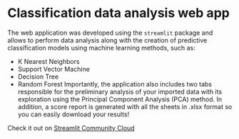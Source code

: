 # Classification data analysis web app

The web application was developed using the `streamlit` package and allows to perform data analysis along with the creation of predictive classification models using machine learning methods, such as:
- K Nearest Neighbors
- Support Vector Machine
- Decision Tree
- Random Forest
Importantly, the application also includes two tabs responsible for the preliminary analysis of your imported data with its exploration using the Principal Component Analysis (PCA) method.
In addition, a score report is generated with all the sheets in .xlsx format so you can easily download your results!

Check it out on [Streamlit Community Cloud](https://classification-data-analysis.streamlit.app/)
